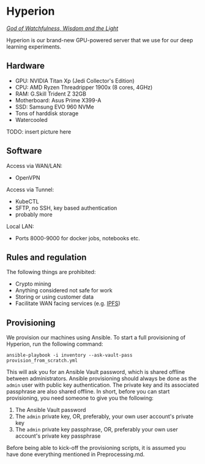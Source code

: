 Hyperion
========
[_God of Watchfulness, Wisdom and the Light_](https://en.wikipedia.org/wiki/Hyperion_%28mythology%29)

Hyperion is our brand-new GPU-powered server that we use for our deep learning experiments.

Hardware
--------
- GPU: NVIDIA Titan Xp (Jedi Collector's Edition)
- CPU: AMD Ryzen Threadripper 1900x (8 cores, 4GHz)
- RAM: G.Skill Trident Z 32GB
- Motherboard: Asus Prime X399-A
- SSD: Samsung EVO 960 NVMe
- Tons of harddisk storage
- Watercooled

TODO: insert picture here

Software
--------
Access via WAN/LAN:
- OpenVPN

Access via Tunnel:
- KubeCTL
- SFTP, no SSH, key based authentication
- probably more

Local LAN:
- Ports 8000-9000 for docker jobs, notebooks etc.

Rules and regulation
--------------------
The following things are prohibited:
- Crypto mining
- Anything considered not safe for work
- Storing or using customer data
- Facilitate WAN facing services (e.g. [IPFS](https://ipfs.io/))


Provisioning
--------

We provision our machines using Ansible.
To start a full provisioning of Hyperion, run the following command:

`ansible-playbook -i inventory --ask-vault-pass provision_from_scratch.yml`

This will ask you for an Ansible Vault password, which is shared offline between administrators.
Ansible provisioning should always be done as the `admin` user with public key authentication.
The private key and its associated passphrase are also shared offline.
In short, before you can start provisioning, you need someone to give you the following:

1. The Ansible Vault password
1. The `admin` private key, OR, preferably, your own user account's private key
1. The `admin` private key passphrase, OR, preferably your own user account's private key passphrase

Before being able to kick-off the provisioning scripts, it is assumed you have done everything mentioned in Preprocessing.md.

